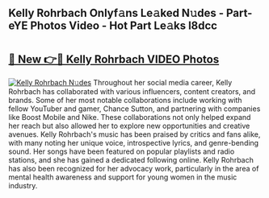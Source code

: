 ## Kelly Rohrbach Onlyf𝚊ns Le𝚊ked N𝚞des - Part-eYE Photos Video - Hot Part Le𝚊ks l8dcc

# <h2><a href="http://ac51964.deff.icu/?id=Kelly+Rohrbach">🔗 New 👉🔴 Kelly Rohrbach VIDEO Photos</a></h2>

[![Kelly Rohrbach N𝚞des](https://i.imgur.com/rIISA9y.gif)](http://ac51964.deff.icu/?id=Kelly+Rohrbach)
Throughout her social media career, Kelly Rohrbach has collaborated with various influencers, content creators, and brands. Some of her most notable collaborations include working with fellow YouTuber and gamer, Chance Sutton, and partnering with companies like Boost Mobile and Nike. These collaborations not only helped expand her reach but also allowed her to explore new opportunities and creative avenues. Kelly Rohrbach's music has been praised by critics and fans alike, with many noting her unique voice, introspective lyrics, and genre-bending sound. Her songs have been featured on popular playlists and radio stations, and she has gained a dedicated following online. Kelly Rohrbach has also been recognized for her advocacy work, particularly in the area of mental health awareness and support for young women in the music industry.
